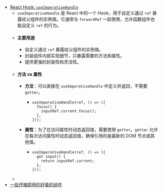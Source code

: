 - [React Hook: `useImperativeHandle`](https://zh-hans.react.dev/reference/react/useImperativeHandle)
	- `useImperativeHandle` 是 React 中的一个 Hook，用于自定义通过 `ref` 暴露给父组件的实例值。它通常与 `forwardRef` 一起使用，允许函数组件也能自定义 `ref` 的行为。
	- #### 主要用途
		- 自定义通过 `ref` 暴露给父组件的实例值。
		- 封装组件内部实现细节，只暴露需要的方法和属性。
		- 提供更强的封装性和灵活性。
	- #### 方法 vs 属性
		- **方法**：可以直接在 `useImperativeHandle` 中定义并返回，不需要 `getter`。
			- ```
			  useImperativeHandle(ref, () => ({
			    focus() {
			      inputRef.current.focus();
			    },
			  }));
			  ```
		- **属性**：为了在访问属性时动态返回值，需要使用 `getter`。`getter` 允许在每次访问属性时动态返回值，确保引用的是最新的 DOM 节点或其他值。
			- ```
			  useImperativeHandle(ref, () => ({
			    get input() {
			      return inputRef.current;
			    },
			  }));
			  ```
	-
- [一些开箱即用的好看的组件](https://www.cult-ui.com/)